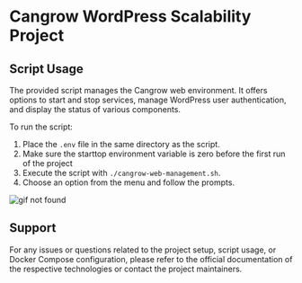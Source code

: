 # Cangrow WordPress Scalability Project

## Script Usage
The provided script manages the Cangrow web environment. It offers options to start and stop services, manage WordPress user authentication, and display the status of various components.

To run the script:
1. Place the `.env` file in the same directory as the script.
2. Make sure the starttop environment variable is zero before the first run of the project
3. Execute the script with `./cangrow-web-management.sh`.
4. Choose an option from the menu and follow the prompts.

![gif not found](https://s30.picofile.com/file/8474597350/2024_04_22_10_33_48.gif)


## Support
For any issues or questions related to the project setup, script usage, or Docker Compose configuration, please refer to the official documentation of the respective technologies or contact the project maintainers.

